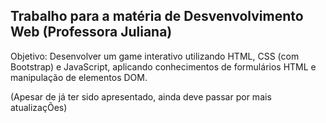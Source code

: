 ## Trabalho para a matéria de Desvenvolvimento Web (Professora Juliana)

Objetivo: Desenvolver um game interativo utilizando HTML, CSS (com Bootstrap) e JavaScript, aplicando conhecimentos de formulários HTML e manipulação de elementos DOM.

(Apesar de já ter sido apresentado, ainda deve passar por mais atualizaçÕes)
